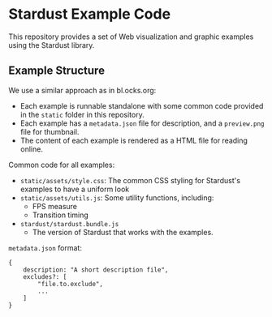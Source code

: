 Stardust Example Code
====

This repository provides a set of Web visualization and graphic examples using the Stardust library.

Example Structure
----

We use a similar approach as in bl.ocks.org:

- Each example is runnable standalone with some common code provided in the `static` folder in this repository.
- Each example has a `metadata.json` file for description, and a `preview.png` file for thumbnail.
- The content of each example is rendered as a HTML file for reading online.

Common code for all examples:

- `static/assets/style.css`: The common CSS styling for Stardust's examples to have a uniform look
- `static/assets/utils.js`: Some utility functions, including:
    - FPS measure
    - Transition timing
- `stardust/stardust.bundle.js`
    - The version of Stardust that works with the examples.

`metadata.json` format:

    {
        description: "A short description file",
        excludes?: [
            "file.to.exclude",
            ...
        ]
    }